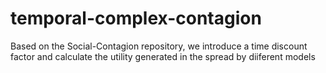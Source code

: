 # temporal-complex-contagion

Based on the Social-Contagion repository, we introduce a time discount factor and calculate the utility generated in the spread by diiferent models

